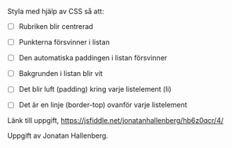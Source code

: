  Styla med hjälp av CSS så att:
- [ ] Rubriken blir centrerad
- [ ] Punkterna försvinner i listan
- [ ] Den automatiska paddingen i listan försvinner
- [ ] Bakgrunden i listan blir vit
- [ ] Det blir luft (padding) kring varje listelement (li)
- [ ] Det är en linje (border-top) ovanför varje listelement


Länk till uppgift,
https://jsfiddle.net/jonatanhallenberg/hb6z0qcr/4/

Uppgift av Jonatan Hallenberg.